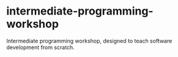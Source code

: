 # intermediate-programming-workshop
Intermediate programming workshop, designed to teach software development from scratch.
